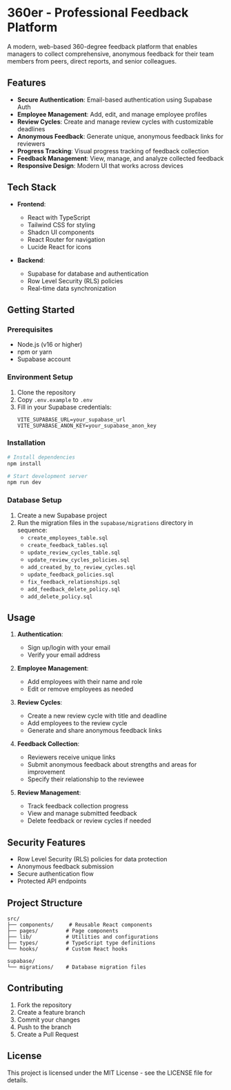 # 360er - Professional Feedback Platform

A modern, web-based 360-degree feedback platform that enables managers to collect comprehensive, anonymous feedback for their team members from peers, direct reports, and senior colleagues.

## Features

- **Secure Authentication**: Email-based authentication using Supabase Auth
- **Employee Management**: Add, edit, and manage employee profiles
- **Review Cycles**: Create and manage review cycles with customizable deadlines
- **Anonymous Feedback**: Generate unique, anonymous feedback links for reviewers
- **Progress Tracking**: Visual progress tracking of feedback collection
- **Feedback Management**: View, manage, and analyze collected feedback
- **Responsive Design**: Modern UI that works across devices

## Tech Stack

- **Frontend**:
  - React with TypeScript
  - Tailwind CSS for styling
  - Shadcn UI components
  - React Router for navigation
  - Lucide React for icons

- **Backend**:
  - Supabase for database and authentication
  - Row Level Security (RLS) policies
  - Real-time data synchronization

## Getting Started

### Prerequisites

- Node.js (v16 or higher)
- npm or yarn
- Supabase account

### Environment Setup

1. Clone the repository
2. Copy `.env.example` to `.env`
3. Fill in your Supabase credentials:
   ```
   VITE_SUPABASE_URL=your_supabase_url
   VITE_SUPABASE_ANON_KEY=your_supabase_anon_key
   ```

### Installation

```bash
# Install dependencies
npm install

# Start development server
npm run dev
```

### Database Setup

1. Create a new Supabase project
2. Run the migration files in the `supabase/migrations` directory in sequence:
   - `create_employees_table.sql`
   - `create_feedback_tables.sql`
   - `update_review_cycles_table.sql`
   - `update_review_cycles_policies.sql`
   - `add_created_by_to_review_cycles.sql`
   - `update_feedback_policies.sql`
   - `fix_feedback_relationships.sql`
   - `add_feedback_delete_policy.sql`
   - `add_delete_policy.sql`

## Usage

1. **Authentication**:
   - Sign up/login with your email
   - Verify your email address

2. **Employee Management**:
   - Add employees with their name and role
   - Edit or remove employees as needed

3. **Review Cycles**:
   - Create a new review cycle with title and deadline
   - Add employees to the review cycle
   - Generate and share anonymous feedback links

4. **Feedback Collection**:
   - Reviewers receive unique links
   - Submit anonymous feedback about strengths and areas for improvement
   - Specify their relationship to the reviewee

5. **Review Management**:
   - Track feedback collection progress
   - View and manage submitted feedback
   - Delete feedback or review cycles if needed

## Security Features

- Row Level Security (RLS) policies for data protection
- Anonymous feedback submission
- Secure authentication flow
- Protected API endpoints

## Project Structure

```
src/
├── components/     # Reusable React components
├── pages/         # Page components
├── lib/           # Utilities and configurations
├── types/         # TypeScript type definitions
└── hooks/         # Custom React hooks

supabase/
└── migrations/    # Database migration files
```

## Contributing

1. Fork the repository
2. Create a feature branch
3. Commit your changes
4. Push to the branch
5. Create a Pull Request

## License

This project is licensed under the MIT License - see the LICENSE file for details.
